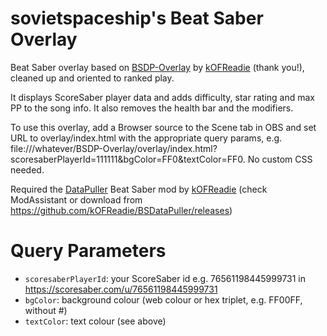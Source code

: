 # sovietspaceship's Beat Saber Overlay

Beat Saber overlay based on [BSDP-Overlay](https://github.com/kOFReadie/BSDP-Overlay) by [kOFReadie](https://github.com/kOFReadie) (thank you!),
cleaned up and oriented to ranked play.

It displays ScoreSaber player data and adds difficulty, star rating and max PP to the song info. It also removes the health bar and the modifiers.

To use this overlay, add a Browser source to the Scene tab in OBS and set URL to overlay/index.html with the appropriate query params,
e.g. file:///whatever/BSDP-Overlay/overlay/index.html?scoresaberPlayerId=111111&bgColor=FF0&textColor=FF0. No custom CSS needed.

Required the [DataPuller](https://github.com/kOFReadie/BSDataPuller) Beat Saber mod by [kOFReadie](https://github.com/kOFReadie) (check ModAssistant or download from https://github.com/kOFReadie/BSDataPuller/releases)

# Query Parameters

- `scoresaberPlayerId`: your ScoreSaber id e.g. 76561198445999731 in https://scoresaber.com/u/76561198445999731
- `bgColor`: background colour (web colour or hex triplet, e.g. FF00FF, without #)
- `textColor`: text colour (see above)
